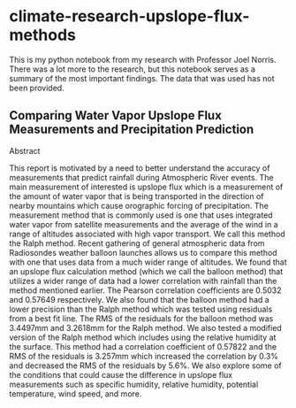 # climate-research-upslope-flux-methods
This is my python notebook from my research with Professor Joel Norris. There was a lot more to the research, but this notebook serves as a summary of the most important findings. The data that was used has not been provided.

## Comparing Water Vapor Upslope Flux Measurements and Precipitation Prediction

Abstract

This report is motivated by a need to better understand the accuracy of measurements that predict rainfall during Atmospheric River events. The main measurement of interested is upslope flux which is a measurement of the amount of water vapor that is being transported in the direction of nearby mountains which cause orographic forcing of precipitation. The measurement method that is commonly used is one that uses integrated water vapor from satellite measurements and the average of the wind in a range of altitudes associated with high vapor transport. We call this method the Ralph method. Recent gathering of general atmospheric data from Radiosondes weather balloon launches allows us to compare this method with one that uses data from a much wider range of altitudes. We found that an upslope flux calculation method (which we call the balloon method) that utilizes a wider range of data had a lower correlation with rainfall than the method mentioned earlier. The Pearson correlation coefficients are 0.5032 and 0.57649 respectively. We also found that the balloon method had a lower precision than the Ralph method which was tested using residuals from a best fit line. The RMS of the residuals for the balloon method was 3.4497mm and 3.2618mm for the Ralph method. We also tested a modified version of the Ralph method which includes using the relative humidity at the surface. This method had a correlation coefficient of 0.57822 and the RMS of the residuals is 3.257mm which increased the correlation by 0.3% and decreased the RMS of the residuals by 5.6%. We also explore some of the conditions that could cause the difference in upslope flux measurements such as specific humidity, relative humidity, potential temperature, wind speed, and more.
